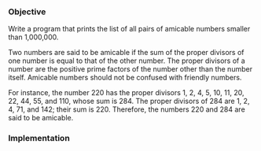 ### Objective

Write a program that prints the list of all pairs of amicable numbers smaller than 1,000,000. 

Two numbers are said to be amicable if the sum of the proper divisors of one number is equal to that of the other number. The proper divisors of a number are the positive prime factors of the number other than the number itself. Amicable numbers should not be confused with friendly numbers. 

For instance, the number 220 has the proper divisors 1, 2, 4, 5, 10, 11, 20, 22, 44, 55, and 110, whose sum is 284. The proper divisors of 284 are 1, 2, 4, 71, and 142; their sum is 220. Therefore, the numbers 220 and 284 are said to be amicable.

### Implementation
